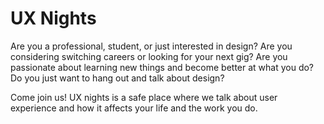 # UX Nights

Are you a professional, student, or just interested in design? Are you considering switching careers or looking for your next gig? Are you passionate about learning new things and become better at what you do? Do you just want to hang out and talk about design?

Come join us! UX nights is a safe place where we talk about user experience and how it affects your life and the work you do.
